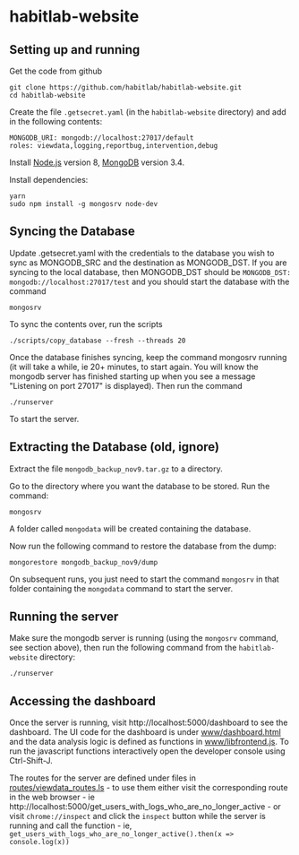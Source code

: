 # habitlab-website

## Setting up and running

Get the code from github

```
git clone https://github.com/habitlab/habitlab-website.git
cd habitlab-website
```

Create the file `.getsecret.yaml` (in the `habitlab-website` directory) and add in the following contents:

```
MONGODB_URI: mongodb://localhost:27017/default
roles: viewdata,logging,reportbug,intervention,debug
```

Install [Node.js](https://nodejs.org/en/) version 8, [MongoDB](https://docs.mongodb.com/manual/administration/install-community/) version 3.4.

Install dependencies:

```
yarn
sudo npm install -g mongosrv node-dev
```

## Syncing the Database

Update .getsecret.yaml with the credentials to the database you wish to sync as MONGODB_SRC and the destination as MONGODB_DST. If you are syncing to the local database, then MONGODB_DST should be `MONGODB_DST: mongodb://localhost:27017/test` and you should start the database with the command

```
mongosrv
```

To sync the contents over, run the scripts

```
./scripts/copy_database --fresh --threads 20
```

Once the database finishes syncing, keep the command mongosrv running (it will take a while, ie 20+ minutes, to start again. You will know the mongodb server has finished starting up when you see a message "Listening on port 27017" is displayed). Then run the command

```
./runserver
```

To start the server.

## Extracting the Database (old, ignore)

Extract the file `mongodb_backup_nov9.tar.gz` to a directory.

Go to the directory where you want the database to be stored. Run the command:

```
mongosrv
```

A folder called `mongodata` will be created containing the database.

Now run the following command to restore the database from the dump:

```
mongorestore mongodb_backup_nov9/dump
```

On subsequent runs, you just need to start the command `mongosrv` in that folder containing the `mongodata` command to start the server.

## Running the server

Make sure the mongodb server is running (using the `mongosrv` command, see section above), then run the following command from the `habitlab-website` directory:

```
./runserver
```

## Accessing the dashboard

Once the server is running, visit http://localhost:5000/dashboard to see the dashboard. The UI code for the dashboard is under [www/dashboard.html](https://github.com/habitlab/habitlab-website/blob/master/www/dashboard.html) and the data analysis logic is defined as functions in [www/libfrontend.js](https://github.com/habitlab/habitlab-website/blob/master/www/libfrontend.js). To run the javascript functions interactively open the developer console using Ctrl-Shift-J.

The routes for the server are defined under files in [routes/viewdata_routes.ls](https://github.com/habitlab/habitlab-website/blob/master/routes/viewdata_routes.ls) - to use them either visit the corresponding route in the web browser - ie http://localhost:5000/get_users_with_logs_who_are_no_longer_active  - or visit `chrome://inspect` and click the `inspect` button while the server is running and call the function - ie, `get_users_with_logs_who_are_no_longer_active().then(x => console.log(x))`
